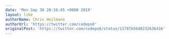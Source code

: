 ```yaml
---
date: 'Mon Sep 30 20:16:45 +0000 2019'
layout: like
authorName: Chris Heilmann
authorUrl: 'https://twitter.com/codepo8'
originalPost: 'https://twitter.com/codepo8/status/1178765648232636416'
---
```

